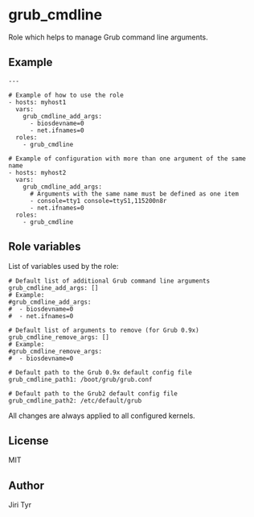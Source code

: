 grub_cmdline
============

Role which helps to manage Grub command line arguments.


Example
-------

```
---

# Example of how to use the role
- hosts: myhost1
  vars:
    grub_cmdline_add_args:
      - biosdevname=0
      - net.ifnames=0
  roles:
    - grub_cmdline

# Example of configuration with more than one argument of the same name
- hosts: myhost2
  vars:
    grub_cmdline_add_args:
      # Arguments with the same name must be defined as one item
      - console=tty1 console=ttyS1,115200n8r
      - net.ifnames=0
  roles:
    - grub_cmdline
```


Role variables
--------------

List of variables used by the role:

```
# Default list of additional Grub command line arguments
grub_cmdline_add_args: []
# Example:
#grub_cmdline_add_args:
#  - biosdevname=0
#  - net.ifnames=0

# Default list of arguments to remove (for Grub 0.9x)
grub_cmdline_remove_args: []
# Example:
#grub_cmdline_remove_args:
#  - biosdevname=0

# Default path to the Grub 0.9x default config file
grub_cmdline_path1: /boot/grub/grub.conf

# Default path to the Grub2 default config file
grub_cmdline_path2: /etc/default/grub
```

All changes are always applied to all configured kernels.


License
-------

MIT


Author
------

Jiri Tyr
